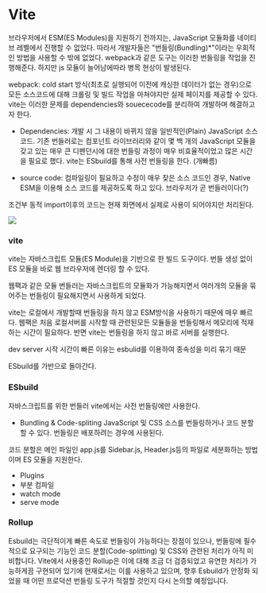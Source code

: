# Vite

브라우저에서 ESM(ES Modules)을 지원하기 전까지는, JavaScript 모듈화를 네이티브 레벨에서 진행할 수 없었다. 따라서 개발자들은 "번들링(Bundling)\*"이라는 우회적인 방법을 사용할 수 밖에 없었다. webpack과 같은 도구는 이러한 번들링을 작업을 진행해준다.
하지만 js 모듈이 늘어남에따라 병목 현상이 발생된다.

webpack: cold start 방식(최초로 실행되어 이전에 캐싱한 데이터가 없는 경우)으로 모든 소스코드에 대해 크롤링 및 빌드 작업을 마쳐야지만 실제 페이지를 제공할 수 있다.
vite는 이러한 문제를 dependencies와 souececode를 분리하여 개발하며 해결하고자 한다.
<br />

- Dependencies: 개발 시 그 내용이 바뀌지 않을 일반적인(Plain) JavaScript 소스 코드. 기존 번들러로는 컴포넌트 라이브러리와 같이 몇 백 개의 JavaScript 모듈을 갖고 있는 매우 큰 디펜던시에 대한 번들링 과정이 매우 비효율적이었고 많은 시간을 필요로 했다.
  vite는 ESbuild를 통해 사전 번들링을 한다. (개빠름)

- source code: 컴파일링이 필요하고 수정이 매우 잦은 소스 코드인 경우, Native ESM을 이용해 소스 코드를 제공하도록 하고 있다. 브라우저가 곧 번들러이다(?)

조건부 동적 import이후의 코드는 현재 화면에서 실제로 사용이 되어야지만 처리된다.

![](../image/bundler.png)

### vite

vite는 자바스크립트 모듈(ES Module)을 기반으로 한 빌드 도구이다. 번들 생성 없이 ES 모듈을 바로 웹 브라우저에 렌더링 할 수 있다.

웹팩과 같은 모듈 번들러는 자바스크립트의 모듈화가 가능해지면서 여러개의 모듈을 묶어주는 번들링이 필요해지면서 사용하게 되었다.

vite는 로컬에서 개발할때 번들링을 하지 않고 ESM방식을 사용하기 때문에 매우 빠르다.
웹팩은 처음 로컬서버를 시작할 때 관련된모든 모듈들을 번들링해서 메모리에 적재하는 시간이 필요하다. 반면 vite는 번들링을 하지 않고 바로 서버를 실행한다.

dev server 시작 시간이 빠른 이유는 esbulid를 이용하여 종속성을 미리 묶기 때문

ESbuild를 가반으로 돌아간다.

### ESbuild

자바스크립트를 위한 번들러
vite에서는 사전 번들링에만 사용한다.

- Bundling & Code-spliting
  JavaScript 및 CSS 소스를 번들링하거나 코드 분할 할 수 있다.
  번들링은 배포하려는 경우에 사용된다.

코드 분할은 메인 파일인 app.js를 Sidebar.js, Header.js등의 파일로 세분화하는 방법이며 ES 모듈을 지원한다.

- Plugins
- 부분 컴파일
- watch mode
- serve mode

### Rollup

Esbuild는 극단적이게 빠른 속도로 번들링이 가능하다는 장점이 있으나, 번들링에 필수적으로 요구되는 기능인 코드 분할(Code-splitting) 및 CSS와 관련된 처리가 아직 미비합니다. Vite에서 사용중인 Rollup은 이에 대해 조금 더 검증되었고 유연한 처리가 가능하게끔 구현되어 있기에 현재로서는 이를 사용하고 있으며, 향후 Esbuild가 안정화 되었을 때 어떤 프로덕션 번들링 도구가 적절할 것인지 다시 논의할 예정입니다.
